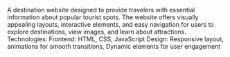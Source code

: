 A destination website designed to provide travelers with essential information about popular tourist
spots. The website offers visually appealing layouts, interactive elements, and easy navigation for users
to explore destinations, view images, and learn about attractions.
Technologies:
Frontend: HTML, CSS, JavaScript
Design: Responsive layout, animations for smooth transitions, Dynamic elements for user engagement
